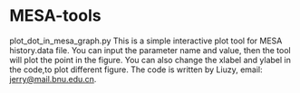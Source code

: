 # MESA-tools

plot_dot_in_mesa_graph.py
This is a simple interactive plot tool for MESA history.data file.
You can input the parameter name and value, then the tool will plot the point in the figure.
You can also change the xlabel and ylabel in the code,to plot different figure.
The code is written by Liuzy, email: <jerry@mail.bnu.edu.cn>.